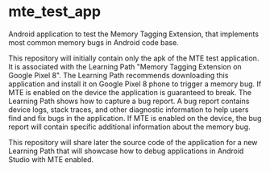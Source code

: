 # mte_test_app
Android application to test the Memory Tagging Extension, that implements most common memory bugs in Android code base.

This repository will initially contain only the apk of the MTE test application. It is associated with the Learning Path "Memory Tagging Extension on Google Pixel 8". The Learning Path recommends downloading this application and install it on Google Pixel 8 phone to trigger a memory bug. If MTE is enabled on the device the application is guaranteed to break. The Learning Path shows how to capture a bug report. A bug report contains device logs, stack traces, and other diagnostic information to help users find and fix bugs in the application. If MTE is enabled on the device, the bug report will contain specific additional information about the memory bug. 

This repository will share later the source code of the application for a new Learning Path that will showcase how to debug applications in Android Studio with MTE enabled.

